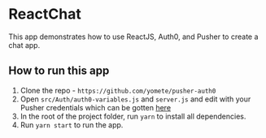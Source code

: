 # ReactChat

This app demonstrates how to use ReactJS, Auth0, and Pusher to create a chat app.

## How to run this app

1. Clone the repo - `https://github.com/yomete/pusher-auth0`
2. Open `src/Auth/auth0-variables.js` and `server.js` and edit with your Pusher credentials which can be gotten [here](pusher.com)
3. In the root of the project folder, run `yarn` to install all dependencies.
4. Run `yarn start` to run the app.


